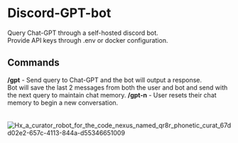 # Discord-GPT-bot

Query Chat-GPT through a self-hosted discord bot. <br>
Provide API keys through .env or docker configuration. <br>


## Commands
**/gpt** - Send query to Chat-GPT and the bot will output a response.  <br>
Bot will save the last 2 messages from both the user and bot and send with the next query to maintain chat memory.
**/gpt-n** - User resets their chat memory to begin a new conversation.
<br>
<br>
<br>
![Hx_a_curator_robot_for_the_code_nexus_named_qr8r_phonetic_curat_67dd02e2-657c-4113-844a-d55346651009](https://github.com/Hayden-Johnston/Discord-GPT-bot/assets/103093070/3b1e1aec-d582-4757-9e72-edda21cba46e)
